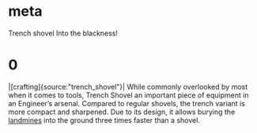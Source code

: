 # meta
Trench shovel
Into the blackness!

# 0
|[crafting]{source:"trench_shovel"}|
While commonly overlooked by most when it comes to tools, Trench Shovel an important piece of equipment in an Engineer’s arsenal. 
Compared to regular shovels, the trench variant is more compact and sharpened. Due to its design, it allows burying the [landmines](explosives_mines.md) into the ground
three times faster than a shovel.